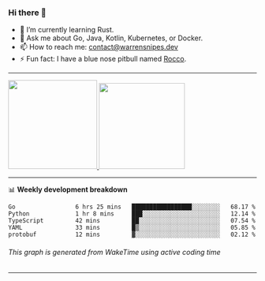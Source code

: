 ### Hi there 👋

- 🌱 I’m currently learning Rust.
- 💬 Ask me about Go, Java, Kotlin, Kubernetes, or Docker.
- 📫 How to reach me: contact@warrensnipes.dev
- ⚡ Fun fact: I have a blue nose pitbull named [Rocco](https://i.imgur.com/iLsSCKu.jpg).

-------


<a href="https://github.com/LockedThread/LockedThread">
  <img height="180em" src="https://github-readme-stats.vercel.app/api?username=LockedThread&theme=transparent&bg_color=00000000&show_icons=true&count_private=true" />
  <img height="174em" src="https://github-readme-stats.vercel.app/api/top-langs?username=LockedThread&theme=transparent&layout=compact&hide_progress=true&bg_color=00000000" />
  </a>

-------

📊 **Weekly development breakdown**
<!--START_SECTION:waka-->

```text
Go                 6 hrs 25 mins   █████████████████░░░░░░░░   68.17 %
Python             1 hr 8 mins     ███░░░░░░░░░░░░░░░░░░░░░░   12.14 %
TypeScript         42 mins         ██░░░░░░░░░░░░░░░░░░░░░░░   07.54 %
YAML               33 mins         █▒░░░░░░░░░░░░░░░░░░░░░░░   05.85 %
protobuf           12 mins         ▓░░░░░░░░░░░░░░░░░░░░░░░░   02.12 %
```

<!--END_SECTION:waka-->
###### *This graph is generated from WakeTime using active coding time*
-------
